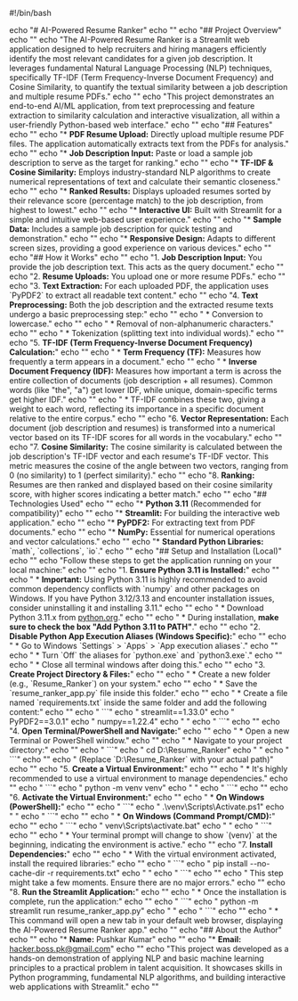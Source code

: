 #!/bin/bash

echo "# AI-Powered Resume Ranker"
echo ""
echo "## Project Overview"
echo ""
echo "The AI-Powered Resume Ranker is a Streamlit web application designed to help recruiters and hiring managers efficiently identify the most relevant candidates for a given job description. It leverages fundamental Natural Language Processing (NLP) techniques, specifically TF-IDF (Term Frequency-Inverse Document Frequency) and Cosine Similarity, to quantify the textual similarity between a job description and multiple resume PDFs."
echo ""
echo "This project demonstrates an end-to-end AI/ML application, from text preprocessing and feature extraction to similarity calculation and interactive visualization, all within a user-friendly Python-based web interface."
echo ""
echo "## Features"
echo ""
echo "* **PDF Resume Upload:** Directly upload multiple resume PDF files. The application automatically extracts text from the PDFs for analysis."
echo ""
echo "* **Job Description Input:** Paste or load a sample job description to serve as the target for ranking."
echo ""
echo "* **TF-IDF & Cosine Similarity:** Employs industry-standard NLP algorithms to create numerical representations of text and calculate their semantic closeness."
echo ""
echo "* **Ranked Results:** Displays uploaded resumes sorted by their relevance score (percentage match) to the job description, from highest to lowest."
echo ""
echo "* **Interactive UI:** Built with Streamlit for a simple and intuitive web-based user experience."
echo ""
echo "* **Sample Data:** Includes a sample job description for quick testing and demonstration."
echo ""
echo "* **Responsive Design:** Adapts to different screen sizes, providing a good experience on various devices."
echo ""
echo "## How it Works"
echo ""
echo "1. **Job Description Input:** You provide the job description text. This acts as the query document."
echo ""
echo "2. **Resume Uploads:** You upload one or more resume PDFs."
echo ""
echo "3. **Text Extraction:** For each uploaded PDF, the application uses \`PyPDF2\` to extract all readable text content."
echo ""
echo "4. **Text Preprocessing:** Both the job description and the extracted resume texts undergo a basic preprocessing step:"
echo ""
echo "   * Conversion to lowercase."
echo ""
echo "   * Removal of non-alphanumeric characters."
echo ""
echo "   * Tokenization (splitting text into individual words)."
echo ""
echo "5. **TF-IDF (Term Frequency-Inverse Document Frequency) Calculation:**"
echo ""
echo "   * **Term Frequency (TF):** Measures how frequently a term appears in a document."
echo ""
echo "   * **Inverse Document Frequency (IDF):** Measures how important a term is across the entire collection of documents (job description + all resumes). Common words (like \"the\", \"a\") get lower IDF, while unique, domain-specific terms get higher IDF."
echo ""
echo "   * TF-IDF combines these two, giving a weight to each word, reflecting its importance in a specific document relative to the entire corpus."
echo ""
echo "6. **Vector Representation:** Each document (job description and resumes) is transformed into a numerical vector based on its TF-IDF scores for all words in the vocabulary."
echo ""
echo "7. **Cosine Similarity:** The cosine similarity is calculated between the job description's TF-IDF vector and each resume's TF-IDF vector. This metric measures the cosine of the angle between two vectors, ranging from 0 (no similarity) to 1 (perfect similarity)."
echo ""
echo "8. **Ranking:** Resumes are then ranked and displayed based on their cosine similarity score, with higher scores indicating a better match."
echo ""
echo "## Technologies Used"
echo ""
echo "* **Python 3.11** (Recommended for compatibility)"
echo ""
echo "* **Streamlit:** For building the interactive web application."
echo ""
echo "* **PyPDF2:** For extracting text from PDF documents."
echo ""
echo "* **NumPy:** Essential for numerical operations and vector calculations."
echo ""
echo "* **Standard Python Libraries:** \`math\`, \`collections\`, \`io\`."
echo ""
echo "## Setup and Installation (Local)"
echo ""
echo "Follow these steps to get the application running on your local machine:"
echo ""
echo "1. **Ensure Python 3.11 is Installed:**"
echo ""
echo "   * **Important:** Using Python 3.11 is highly recommended to avoid common dependency conflicts with \`numpy\` and other packages on Windows. If you have Python 3.12/3.13 and encounter installation issues, consider uninstalling it and installing 3.11."
echo ""
echo "   * Download Python 3.11.x from [python.org](https://www.python.org/downloads/windows/)."
echo ""
echo "   * During installation, **make sure to check the box \"Add Python 3.11 to PATH\"**."
echo ""
echo "2. **Disable Python App Execution Aliases (Windows Specific):**"
echo ""
echo "   * Go to Windows \`Settings\` > \`Apps\` > \`App execution aliases\`."
echo ""
echo "   * Turn \`Off\` the aliases for \`python.exe\` and \`python3.exe\`."
echo ""
echo "   * Close all terminal windows after doing this."
echo ""
echo "3. **Create Project Directory & Files:**"
echo ""
echo "   * Create a new folder (e.g., \`Resume_Ranker\`) on your system."
echo ""
echo "   * Save the \`resume_ranker_app.py\` file inside this folder."
echo ""
echo "   * Create a file named \`requirements.txt\` inside the same folder and add the following content:"
echo ""
echo "     \`\`\`"
echo "     streamlit==1.33.0"
echo "     PyPDF2==3.0.1"
echo "     numpy==1.22.4"
echo "     "
echo "     \`\`\`"
echo ""
echo "4. **Open Terminal/PowerShell and Navigate:**"
echo ""
echo "   * Open a new Terminal or PowerShell window."
echo ""
echo "   * Navigate to your project directory:"
echo ""
echo "     \`\`\`"
echo "     cd D:\\Resume_Ranker"
echo "     "
echo "     \`\`\`"
echo ""
echo "     (Replace \`D:\\Resume_Ranker\` with your actual path)"
echo ""
echo "5. **Create a Virtual Environment:**"
echo ""
echo "   * It's highly recommended to use a virtual environment to manage dependencies."
echo ""
echo "     \`\`\`"
echo "     python -m venv venv"
echo "     "
echo "     \`\`\`"
echo ""
echo "6. **Activate the Virtual Environment:**"
echo ""
echo "   * **On Windows (PowerShell):**"
echo ""
echo "     \`\`\`"
echo "     .\\venv\\Scripts\\Activate.ps1"
echo "     "
echo "     \`\`\`"
echo ""
echo "   * **On Windows (Command Prompt/CMD):**"
echo ""
echo "     \`\`\`"
echo "     venv\\Scripts\\activate.bat"
echo "     "
echo "     \`\`\`"
echo ""
echo "   * Your terminal prompt will change to show \`(venv)\` at the beginning, indicating the environment is active."
echo ""
echo "7. **Install Dependencies:**"
echo ""
echo "   * With the virtual environment activated, install the required libraries:"
echo ""
echo "     \`\`\`"
echo "     pip install --no-cache-dir -r requirements.txt"
echo "     "
echo "     \`\`\`"
echo ""
echo "     This step might take a few moments. Ensure there are no major errors."
echo ""
echo "8. **Run the Streamlit Application:**"
echo ""
echo "   * Once the installation is complete, run the application:"
echo ""
echo "     \`\`\`"
echo "     python -m streamlit run resume_ranker_app.py"
echo "     "
echo "     \`\`\`"
echo ""
echo "   * This command will open a new tab in your default web browser, displaying the AI-Powered Resume Ranker app."
echo ""
echo "## About the Author"
echo ""
echo "* **Name:** Pushkar Kumar"
echo ""
echo "* **Email:** hacker.boss.pk@gmail.com"
echo ""
echo "This project was developed as a hands-on demonstration of applying NLP and basic machine learning principles to a practical problem in talent acquisition. It showcases skills in Python programming, fundamental NLP algorithms, and building interactive web applications with Streamlit."
echo ""
